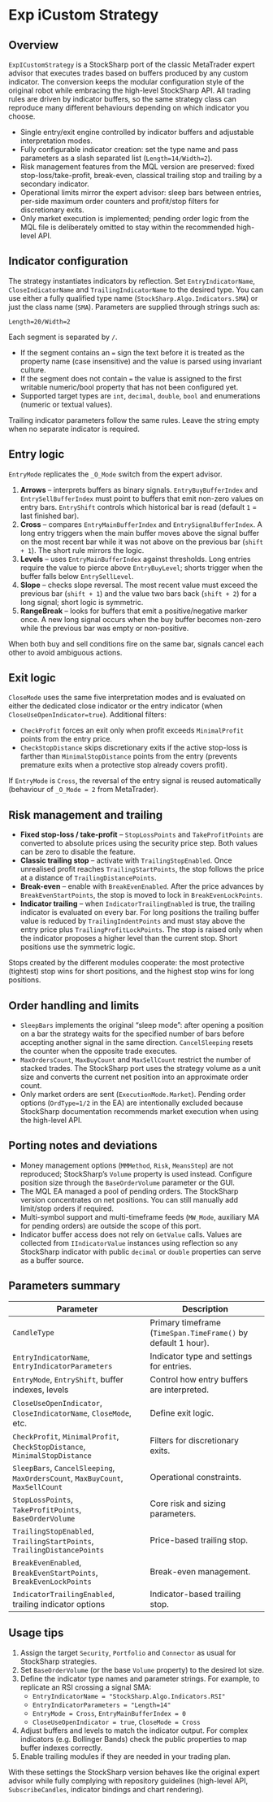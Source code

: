 # Exp iCustom Strategy

## Overview

`ExpICustomStrategy` is a StockSharp port of the classic MetaTrader expert advisor that executes trades based on buffers produced by any custom indicator. The conversion keeps the modular configuration style of the original robot while embracing the high-level StockSharp API. All trading rules are driven by indicator buffers, so the same strategy class can reproduce many different behaviours depending on which indicator you choose.

* Single entry/exit engine controlled by indicator buffers and adjustable interpretation modes.
* Fully configurable indicator creation: set the type name and pass parameters as a slash separated list (`Length=14/Width=2`).
* Risk management features from the MQL version are preserved: fixed stop-loss/take-profit, break-even, classical trailing stop and trailing by a secondary indicator.
* Operational limits mirror the expert advisor: sleep bars between entries, per-side maximum order counters and profit/stop filters for discretionary exits.
* Only market execution is implemented; pending order logic from the MQL file is deliberately omitted to stay within the recommended high-level API.

## Indicator configuration

The strategy instantiates indicators by reflection. Set `EntryIndicatorName`, `CloseIndicatorName` and `TrailingIndicatorName` to the desired type. You can use either a fully qualified type name (`StockSharp.Algo.Indicators.SMA`) or just the class name (`SMA`). Parameters are supplied through strings such as:

```
Length=20/Width=2
```

Each segment is separated by `/`.

* If the segment contains an `=` sign the text before it is treated as the property name (case insensitive) and the value is parsed using invariant culture.
* If the segment does not contain `=` the value is assigned to the first writable numeric/bool property that has not been configured yet.
* Supported target types are `int`, `decimal`, `double`, `bool` and enumerations (numeric or textual values).

Trailing indicator parameters follow the same rules. Leave the string empty when no separate indicator is required.

## Entry logic

`EntryMode` replicates the `_O_Mode` switch from the expert advisor.

1. **Arrows** – interprets buffers as binary signals. `EntryBuyBufferIndex` and `EntrySellBufferIndex` must point to buffers that emit non-zero values on entry bars. `EntryShift` controls which historical bar is read (default `1` = last finished bar).
2. **Cross** – compares `EntryMainBufferIndex` and `EntrySignalBufferIndex`. A long entry triggers when the main buffer moves above the signal buffer on the most recent bar while it was not above on the previous bar (`shift + 1`). The short rule mirrors the logic.
3. **Levels** – uses `EntryMainBufferIndex` against thresholds. Long entries require the value to pierce above `EntryBuyLevel`; shorts trigger when the buffer falls below `EntrySellLevel`.
4. **Slope** – checks slope reversal. The most recent value must exceed the previous bar (`shift + 1`) and the value two bars back (`shift + 2`) for a long signal; short logic is symmetric.
5. **RangeBreak** – looks for buffers that emit a positive/negative marker once. A new long signal occurs when the buy buffer becomes non-zero while the previous bar was empty or non-positive.

When both buy and sell conditions fire on the same bar, signals cancel each other to avoid ambiguous actions.

## Exit logic

`CloseMode` uses the same five interpretation modes and is evaluated on either the dedicated close indicator or the entry indicator (when `CloseUseOpenIndicator=true`). Additional filters:

* `CheckProfit` forces an exit only when profit exceeds `MinimalProfit` points from the entry price.
* `CheckStopDistance` skips discretionary exits if the active stop-loss is farther than `MinimalStopDistance` points from the entry (prevents premature exits when a protective stop already covers profit).

If `EntryMode` is `Cross`, the reversal of the entry signal is reused automatically (behaviour of `_O_Mode = 2` from MetaTrader).

## Risk management and trailing

* **Fixed stop-loss / take-profit** – `StopLossPoints` and `TakeProfitPoints` are converted to absolute prices using the security price step. Both values can be zero to disable the feature.
* **Classic trailing stop** – activate with `TrailingStopEnabled`. Once unrealised profit reaches `TrailingStartPoints`, the stop follows the price at a distance of `TrailingDistancePoints`.
* **Break-even** – enable with `BreakEvenEnabled`. After the price advances by `BreakEvenStartPoints`, the stop is moved to lock in `BreakEvenLockPoints`.
* **Indicator trailing** – when `IndicatorTrailingEnabled` is true, the trailing indicator is evaluated on every bar. For long positions the trailing buffer value is reduced by `TrailingIndentPoints` and must stay above the entry price plus `TrailingProfitLockPoints`. The stop is raised only when the indicator proposes a higher level than the current stop. Short positions use the symmetric logic.

Stops created by the different modules cooperate: the most protective (tightest) stop wins for short positions, and the highest stop wins for long positions.

## Order handling and limits

* `SleepBars` implements the original “sleep mode”: after opening a position on a bar the strategy waits for the specified number of bars before accepting another signal in the same direction. `CancelSleeping` resets the counter when the opposite trade executes.
* `MaxOrdersCount`, `MaxBuyCount` and `MaxSellCount` restrict the number of stacked trades. The StockSharp port uses the strategy volume as a unit size and converts the current net position into an approximate order count.
* Only market orders are sent (`ExecutionMode.Market`). Pending order options (`OrdType=1/2` in the EA) are intentionally excluded because StockSharp documentation recommends market execution when using the high-level API.

## Porting notes and deviations

* Money management options (`MMMethod`, `Risk`, `MeansStep`) are not reproduced; StockSharp’s `Volume` property is used instead. Configure position size through the `BaseOrderVolume` parameter or the GUI.
* The MQL EA managed a pool of pending orders. The StockSharp version concentrates on net positions. You can still manually add limit/stop orders if required.
* Multi-symbol support and multi-timeframe feeds (`MW_Mode`, auxiliary MA for pending orders) are outside the scope of this port.
* Indicator buffer access does not rely on `GetValue` calls. Values are collected from `IIndicatorValue` instances using reflection so any StockSharp indicator with public `decimal` or `double` properties can serve as a buffer source.

## Parameters summary

| Parameter | Description |
|-----------|-------------|
| `CandleType` | Primary timeframe (`TimeSpan.TimeFrame()` by default 1 hour). |
| `EntryIndicatorName`, `EntryIndicatorParameters` | Indicator type and settings for entries. |
| `EntryMode`, `EntryShift`, buffer indexes, levels | Control how entry buffers are interpreted. |
| `CloseUseOpenIndicator`, `CloseIndicatorName`, `CloseMode`, etc. | Define exit logic. |
| `CheckProfit`, `MinimalProfit`, `CheckStopDistance`, `MinimalStopDistance` | Filters for discretionary exits. |
| `SleepBars`, `CancelSleeping`, `MaxOrdersCount`, `MaxBuyCount`, `MaxSellCount` | Operational constraints. |
| `StopLossPoints`, `TakeProfitPoints`, `BaseOrderVolume` | Core risk and sizing parameters. |
| `TrailingStopEnabled`, `TrailingStartPoints`, `TrailingDistancePoints` | Price-based trailing stop. |
| `BreakEvenEnabled`, `BreakEvenStartPoints`, `BreakEvenLockPoints` | Break-even management. |
| `IndicatorTrailingEnabled`, trailing indicator options | Indicator-based trailing stop. |

## Usage tips

1. Assign the target `Security`, `Portfolio` and `Connector` as usual for StockSharp strategies.
2. Set `BaseOrderVolume` (or the base `Volume` property) to the desired lot size.
3. Define the indicator type names and parameter strings. For example, to replicate an RSI crossing a signal SMA:
   * `EntryIndicatorName = "StockSharp.Algo.Indicators.RSI"`
   * `EntryIndicatorParameters = "Length=14"`
   * `EntryMode = Cross`, `EntryMainBufferIndex = 0`
   * `CloseUseOpenIndicator = true`, `CloseMode = Cross`
4. Adjust buffers and levels to match the indicator output. For complex indicators (e.g. Bollinger Bands) check the public properties to map buffer indexes correctly.
5. Enable trailing modules if they are needed in your trading plan.

With these settings the StockSharp version behaves like the original expert advisor while fully complying with repository guidelines (high-level API, `SubscribeCandles`, indicator bindings and chart rendering).
